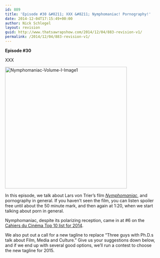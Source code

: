 ```yaml
---
id: 889
title: 'Episode #30 &#8211; XXX &#8211; Nymphomaniac! Pornography!'
date: 2014-12-04T17:15:49+00:00
author: Nick Schlegel
layout: revision
guid: http://www.thatsawrapshow.com/2014/12/04/883-revision-v1/
permalink: /2014/12/04/883-revision-v1/
---
```

**Episode #30**

XXX

<img class="aligncenter wp-image-884 size-full" src="http://www.thatsawrapshow.com/wp-content/uploads/2014/12/Nymphomaniac-Volume-I-Image1.jpg" alt="Nymphomaniac-Volume-I-Image1" width="400" height="400" srcset="http://www.thatsawrapshow.com/wp-content/uploads/2014/12/Nymphomaniac-Volume-I-Image1.jpg 400w, http://www.thatsawrapshow.com/wp-content/uploads/2014/12/Nymphomaniac-Volume-I-Image1-150x150.jpg 150w, http://www.thatsawrapshow.com/wp-content/uploads/2014/12/Nymphomaniac-Volume-I-Image1-300x300.jpg 300w" sizes="(max-width: 400px) 100vw, 400px" /> 

In this episode, we talk about Lars von Trier&#8217;s film <a href="http://thedissolve.com/reviews/622-nymphomaniac-volume-i/?_r=true" target="_blank"><em>Nymphomaniac</em></a>, and pornography in general. If you haven&#8217;t seen the film, you can listen spoiler free until about the 50 minute mark, and then again at 1:20, when we start talking about porn in general.

Nymphomaniac, despite its polarizing reception, came in at #6 on the <a href="http://blogs.indiewire.com/theplaylist/bruno-dumonts-mini-series-lil-quinquin-tops-cahiers-du-cinemas-top-10-films-of-2014-20141129" target="_blank">Cahiers du Cinéma Top 10 list for 2014</a>.

We also put out a call for a new tagline to replace &#8220;Three guys with Ph.D.s talk about Film, Media and Culture.&#8221; Give us your suggestions down below, and if we end up with several good options, we&#8217;ll run a contest to choose the new tagline for 2015.